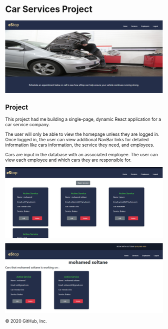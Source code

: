 
# Car Services Project

![](images/car.PNG)

## Project

This project had me building a single-page, dynamic React application for a car service company.

The user will only be able to view the homepage unless they are logged in. Once logged in, the user can view additional NavBar links for detailed information like cars information, the service they need, and employees.

Cars are input in the database with an associated employee. The user can view each employee and which cars they are responsible for.

![](images/services.PNG)

![](images/employee-services.PNG)


© 2020 GitHub, Inc.
